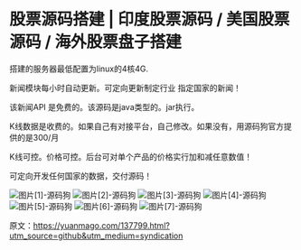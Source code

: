 # 股票源码搭建 | 印度股票源码 / 美国股票源码 / 海外股票盘子搭建

搭建的服务器最低配置为linux的4核4G.

新闻模块每小时自动更新。可定向更新制定行业 指定国家的新闻！

该新闻API 是免费的。该源码是java类型的。jar执行。

K线数据是收费的。如果自己有对接平台，自己修改。如果没有，用源码狗官方提供的是300/月

K线可控。价格可控。后台可对单个产品的价格实行加和减任意数值！

可定向开发任何国家的数据，交付源码！

![图片[1]-源码狗](https://pub-7eb420edbb5641e0a4d6027c727f4217.r2.dev/wp-content/uploads/2025/09/1-1024x535.png) ![图片[2]-源码狗](https://pub-7eb420edbb5641e0a4d6027c727f4217.r2.dev/wp-content/uploads/2025/09/2-1024x681.png) ![图片[3]-源码狗](https://pub-7eb420edbb5641e0a4d6027c727f4217.r2.dev/wp-content/uploads/2025/09/3-1024x568.png) ![图片[4]-源码狗](https://pub-7eb420edbb5641e0a4d6027c727f4217.r2.dev/wp-content/uploads/2025/09/4-1024x575.png) ![图片[5]-源码狗](https://pub-7eb420edbb5641e0a4d6027c727f4217.r2.dev/wp-content/uploads/2025/09/5-1024x558.png) ![图片[6]-源码狗](https://pub-7eb420edbb5641e0a4d6027c727f4217.r2.dev/wp-content/uploads/2025/09/7-1024x405.png) ![图片[7]-源码狗](https://pub-7eb420edbb5641e0a4d6027c727f4217.r2.dev/wp-content/uploads/2025/09/8-1024x271.png)

原文：https://yuanmago.com/137799.html?utm_source=github&utm_medium=syndication
